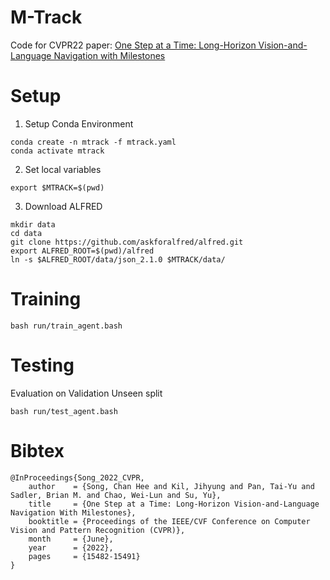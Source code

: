 # M-Track
Code for CVPR22 paper: [One Step at a Time: Long-Horizon Vision-and-Language Navigation with Milestones](https://arxiv.org/abs/2202.07028)



# Setup

1. Setup Conda Environment

```
conda create -n mtrack -f mtrack.yaml  
conda activate mtrack
```

2. Set local variables

```
export $MTRACK=$(pwd)
```

3. Download ALFRED

```
mkdir data
cd data
git clone https://github.com/askforalfred/alfred.git
export ALFRED_ROOT=$(pwd)/alfred
ln -s $ALFRED_ROOT/data/json_2.1.0 $MTRACK/data/
```

# Training

```
bash run/train_agent.bash
```

# Testing

Evaluation on Validation Unseen split

```
bash run/test_agent.bash
```


# Bibtex

```
@InProceedings{Song_2022_CVPR,
    author    = {Song, Chan Hee and Kil, Jihyung and Pan, Tai-Yu and Sadler, Brian M. and Chao, Wei-Lun and Su, Yu},
    title     = {One Step at a Time: Long-Horizon Vision-and-Language Navigation With Milestones},
    booktitle = {Proceedings of the IEEE/CVF Conference on Computer Vision and Pattern Recognition (CVPR)},
    month     = {June},
    year      = {2022},
    pages     = {15482-15491}
}
```
